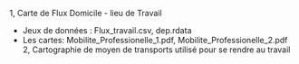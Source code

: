 1, Carte de Flux Domicile - lieu de Travail 
- Jeux de données : Flux_travail.csv, dep.rdata
- Les cartes: Mobilite_Professionelle_1.pdf, Mobilite_Professionelle_2.pdf
2, Cartographie de moyen de transports utilisé pour se rendre au travail
